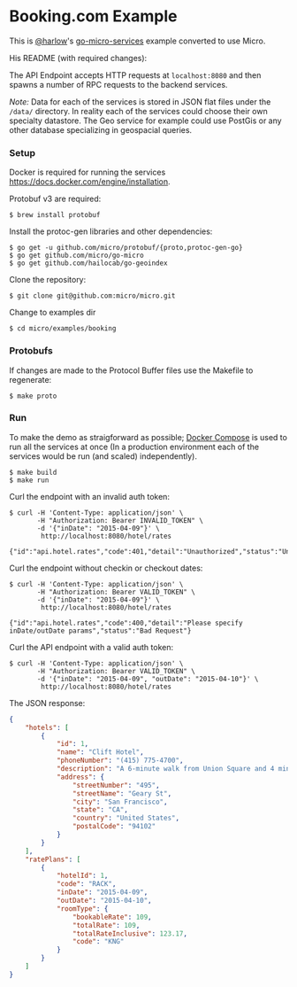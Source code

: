 # Booking.com Example

This is [@harlow](https://github.com/harlow)'s [go-micro-services](https://github.com/harlow/go-micro-services) example converted to use Micro.

His README (with required changes):

The API Endpoint accepts HTTP requests at `localhost:8080` and then spawns a number of RPC requests to the backend services.

_Note:_ Data for each of the services is stored in JSON flat files under the `/data/` directory. In reality each of the services could choose their own specialty datastore. The Geo service for example could use PostGis or any other database specializing in geospacial queries.

### Setup

Docker is required for running the services https://docs.docker.com/engine/installation.

Protobuf v3 are required:

    $ brew install protobuf

Install the protoc-gen libraries and other dependencies:

    $ go get -u github.com/micro/protobuf/{proto,protoc-gen-go}
    $ go get github.com/micro/go-micro
    $ go get github.com/hailocab/go-geoindex

Clone the repository:

    $ git clone git@github.com:micro/micro.git

Change to examples dir

    $ cd micro/examples/booking

### Protobufs

If changes are made to the Protocol Buffer files use the Makefile to regenerate:

    $ make proto

### Run

To make the demo as straigforward as possible; [Docker Compose](https://docs.docker.com/compose/) is used to run all the services at once (In a production environment each of the services would be run (and scaled) independently).

    $ make build
    $ make run

Curl the endpoint with an invalid auth token:

    $ curl -H 'Content-Type: application/json' \
           -H "Authorization: Bearer INVALID_TOKEN" \
           -d '{"inDate": "2015-04-09"}' \
            http://localhost:8080/hotel/rates

    {"id":"api.hotel.rates","code":401,"detail":"Unauthorized","status":"Unauthorized"}

Curl the endpoint without checkin or checkout dates:

    $ curl -H 'Content-Type: application/json' \
           -H "Authorization: Bearer VALID_TOKEN" \
           -d '{"inDate": "2015-04-09"}' \
            http://localhost:8080/hotel/rates

    {"id":"api.hotel.rates","code":400,"detail":"Please specify inDate/outDate params","status":"Bad Request"}

Curl the API endpoint with a valid auth token:

    $ curl -H 'Content-Type: application/json' \
           -H "Authorization: Bearer VALID_TOKEN" \
           -d '{"inDate": "2015-04-09", "outDate": "2015-04-10"}' \
            http://localhost:8080/hotel/rates

The JSON response:

```json
{
    "hotels": [
        {
            "id": 1,
            "name": "Clift Hotel",
            "phoneNumber": "(415) 775-4700",
            "description": "A 6-minute walk from Union Square and 4 minutes from a Muni Metro station, this luxury hotel designed by Philippe Starck features an artsy furniture collection in the lobby, including work by Salvador Dali.",
            "address": {
                "streetNumber": "495",
                "streetName": "Geary St",
                "city": "San Francisco",
                "state": "CA",
                "country": "United States",
                "postalCode": "94102"
            }
        }
    ],
    "ratePlans": [
        {
            "hotelId": 1,
            "code": "RACK",
            "inDate": "2015-04-09",
            "outDate": "2015-04-10",
            "roomType": {
                "bookableRate": 109,
                "totalRate": 109,
                "totalRateInclusive": 123.17,
                "code": "KNG"
            }
        }
    ]
}
```
